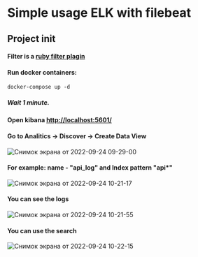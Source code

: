 # Simple usage ELK with filebeat

## Project init

#### Filter is a [ruby filter plagin](https://www.elastic.co/guide/en/logstash/current/plugins-filters-ruby.html)

#### Run docker containers:
`docker-compose up -d`

##### Wait 1 minute.

#### Open kibana [http://localhost:5601/]() 

#### Go to Analitics -> Discover -> Create Data View


![Снимок экрана от 2022-09-24 09-29-00](https://user-images.githubusercontent.com/74908254/192076923-3475355e-a6fe-4ffd-8794-bece5d8598d8.png)

#### For example:  name - "api_log" and Index pattern "api*"

![Снимок экрана от 2022-09-24 10-21-17](https://user-images.githubusercontent.com/74908254/192078316-0dae615a-cd98-4dad-a515-753d511e3bcc.png)

#### You can see the logs

![Снимок экрана от 2022-09-24 10-21-55](https://user-images.githubusercontent.com/74908254/192078438-b5b77416-aa82-4243-8d6c-ade9723128b0.png)

#### You can use the search

![Снимок экрана от 2022-09-24 10-22-15](https://user-images.githubusercontent.com/74908254/192078524-d56179a4-7602-45fd-8642-2a39bccc7353.png)

